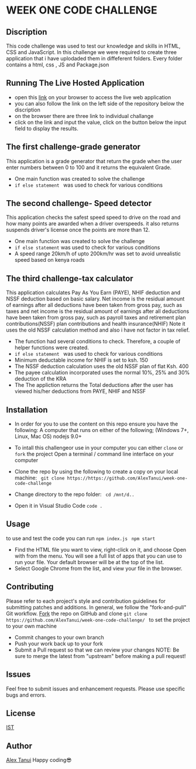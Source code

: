 # WEEK ONE CODE CHALLENGE 
## Discription
This code challenge was used to test our knowledge and skills in HTML, CSS and JavaScript. In this challenge we were required to create three application that i have uplodaded them in diffeferent folders. 
Every folder contains a html, css , JS and Package.json
## Running The Live Hosted Application
* open this [link](https://week-one-code-challenge.netlify.app/) on your browser to access the live web application
* you can also follow the link on the left side of the repository below the discription
* on the browser there are three link to individual challange
* click on the link and input the value, click on the button below the input field to display the results.
## The first challenge-grade generator 
This application is a grade generator that return the grade when the user enter numbers between 0 to 100 and it returns the equivalent Grade.
 * One main function was created to solve the challenge
* ``if else statement ``  was used to check for various conditions
## The second challenge- Speed detector
This application checks the safest speed speed to drive on the road and how many points are awarded when a driver overspeeds. it also returns suspends driver's license once the points are more than 12.
* One main function was created to solve the challenge
* ``if else statement``  was used to check for various conditions
* A speed range 20km/h of upto 200km/hr was set to avoid unrealistic speed based on kenya roads
## The third challenge-tax calculator
This application calculates Pay As You Earn (PAYE), NHIF deduction and NSSF deduction based on basic salary.
Net income is the residual amount of earnings after all deductions have been taken from gross pay, such as taxes and net income is the residual amount of earnings after all deductions have been taken from gross pay, such as payroll taxes and retirement plan contributions(NSSF) plan contributions and health insurance(NHIF)
Note it uses the old NSSF calculation method and also i have not factor in tax relief.
* The function had several conditions to check. Therefore, a couple of helper functions were created.
* ``if else statement ``  was used to check for various conditions
* Minimum deductable income for NHIF is set to ksh. 150
* The NSSF deduction calculation uses the old NSSF plan of flat Ksh. 400
* The payee calculation incorporated uses the normal 10%, 25% and 30% deduction of the KRA
* The The appliction returns the Total deductions after the user has viewed his/her deductions from PAYE, NHIF and NSSF
## Installation
* In order for you to use the content on this repo ensure you have the following:
A computer that runs on either of the following; (Windows 7+, Linux, Mac OS)
nodejs 9.0+
* To intall this challengeor use in your computer you can either ``clone`` or ``fork`` the project
Open a terminal / command line interface on your computer
* Clone the repo by using the following to create a copy on your local machine:
 `` git clone https://https://github.com/AlexTanui/week-one-code-challenge``
* Change directory to the repo folder:
 `` cd /mnt/d..``
 
*  Open it in Visual Studio Code
  ``code .``
## Usage
to use and test the code you can run
``npm index.js ``
``npm start``
* Find the HTML file you want to view, right-click on it, and choose Open with from the menu. You will see a full list of apps that you can use to run your file. Your default browser will be at the top of the list.
* Select Google Chrome from the list, and view your file in the browser.
## Contributing
Please refer to each project's style and contribution guidelines for submitting patches and additions. In general, we follow the "fork-and-pull" Git workflow.
[Fork](https://github.com/AlexTanui/week-one-code-challenge) the repo on GitHub and 
clone   ``git clone https://github.com/AlexTanui/week-one-code-challenge/ `` 
to set the project to your own machine
* Commit changes to your own branch
* Push your work back up to your fork
* Submit a Pull request so that we can review your changes
NOTE: Be sure to merge the latest from "upstream" before making a pull request!
## Issues
Feel free to submit issues and enhancement requests.
Please use specific bugs and errors.
## License
[IST](https://opensource.org/licenses/ISC)
## Author
[Alex Tanui](https://github.com/AlexTanui)
Happy coding😎